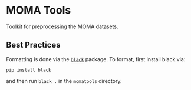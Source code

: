 # MOMA Tools

Toolkit for preprocessing the MOMA datasets.

## Best Practices

Formatting is done via the [`black`](https://black.readthedocs.io/en/stable/getting_started.html) package. To format, first install black via:

```
pip install black
```

and then run `black .` in the `momatools` directory.
